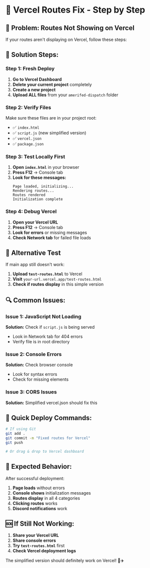 # 🚁 Vercel Routes Fix - Step by Step

## 🚨 Problem: Routes Not Showing on Vercel

If your routes aren't displaying on Vercel, follow these steps:

## 🔧 Solution Steps:

### Step 1: Fresh Deploy
1. **Go to Vercel Dashboard**
2. **Delete your current project** completely
3. **Create a new project**
4. **Upload ALL files** from your `amerifed-dispatch` folder

### Step 2: Verify Files
Make sure these files are in your project root:
- ✅ `index.html`
- ✅ `script.js` (new simplified version)
- ✅ `vercel.json`
- ✅ `package.json`

### Step 3: Test Locally First
1. **Open `index.html`** in your browser
2. **Press F12** → Console tab
3. **Look for these messages:**
   ```
   Page loaded, initializing...
   Rendering routes...
   Routes rendered
   Initialization complete
   ```

### Step 4: Debug Vercel
1. **Open your Vercel URL**
2. **Press F12** → Console tab
3. **Look for errors** or missing messages
4. **Check Network tab** for failed file loads

## 🧪 Alternative Test

If main app still doesn't work:
1. **Upload `test-routes.html`** to Vercel
2. **Visit** `your-url.vercel.app/test-routes.html`
3. **Check if routes display** in this simple version

## 🔍 Common Issues:

### Issue 1: JavaScript Not Loading
**Solution:** Check if `script.js` is being served
- Look in Network tab for 404 errors
- Verify file is in root directory

### Issue 2: Console Errors
**Solution:** Check browser console
- Look for syntax errors
- Check for missing elements

### Issue 3: CORS Issues
**Solution:** Simplified vercel.json should fix this

## 🚀 Quick Deploy Commands:

```bash
# If using Git
git add .
git commit -m "Fixed routes for Vercel"
git push

# Or drag & drop to Vercel dashboard
```

## 📱 Expected Behavior:

After successful deployment:
1. **Page loads** without errors
2. **Console shows** initialization messages
3. **Routes display** in all 4 categories
4. **Clicking routes** works
5. **Discord notifications** work

## 🆘 If Still Not Working:

1. **Share your Vercel URL**
2. **Share console errors**
3. **Try `test-routes.html`** first
4. **Check Vercel deployment logs**

The simplified version should definitely work on Vercel! 🚁✈️
